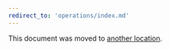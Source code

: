 ```yaml
---
redirect_to: 'operations/index.md'
---
```


This document was moved to [another location](operations/index.md).

<!-- This redirect file can be deleted February 1, 2021, or later. -->
<!-- Before deletion, see: https://docs.gitlab.com/ee/development/documentation/#move-or-rename-a-page -->

